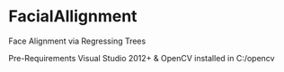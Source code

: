 # FacialAllignment
Face Alignment via Regressing Trees

Pre-Requirements
Visual Studio 2012+ & OpenCV installed in C:/opencv
